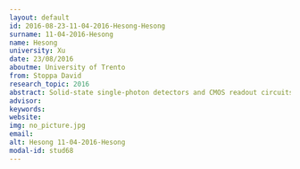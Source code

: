 ```yaml
---
layout: default 
id: 2016-08-23-11-04-2016-Hesong-Hesong
surname: 11-04-2016-Hesong
name: Hesong
university: Xu
date: 23/08/2016
aboutme: University of Trento
from: Stoppa David
research_topic: 2016
abstract: Solid-state single-photon detectors and CMOS readout circuits for positron emission tomography applications
advisor: 
keywords: 
website: 
img: no_picture.jpg
email: 
alt: Hesong 11-04-2016-Hesong
modal-id: stud68
---
```

